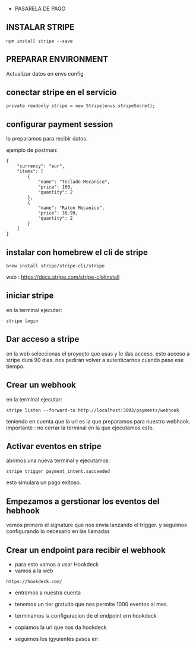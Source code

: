- PASARELA DE PAGO

## INSTALAR STRIPE
```
npm install stripe --save
```

## PREPARAR ENVIRONMENT
Actualizar datos en envs config

## conectar stripe en el servicio
```
private readonly stripe = new Stripe(envs.stripeSecret);
```

## configurar payment session
lo preparamos para recibir datos.

ejemplo de postman:
```
{
    "currency": "eur",
    "items": [
        {
            "name": "Teclado Mecanico",
            "price": 100,
            "quantity": 2
        },
        {
            "name": "Raton Mecanico",
            "price": 30.99,
            "quantity": 2
        }
    ]
}
```

## instalar con homebrew el cli de stripe
```
brew install stripe/stripe-cli/stripe
```

web : https://docs.stripe.com/stripe-cli#install

## iniciar stripe
en la terminal ejecutar:
``` 
stripe login
```

## Dar acceso a stripe
en la web seleccionas el proyecto que usas y le das acceso.
este acceso a stripe dura 90 dias.
nos pediran volver a autenticarnos cuando pase ese tiempo.

## Crear un webhook
en la terminal ejecutar:
```
stripe listen --forward-to http://localhost:3003/payments/webhook
```
teniendo en cuenta que la url es la que preparamos para nuestro webhook.
importante : no cerrar la terminal en la que ejecutamos esto.

## Activar eventos en stripe
abrimos una nueva terminal y ejecutamos:
```
stripe trigger payment_intent.succeeded
```
esto simulara un pago exitoso.

## Empezamos a gerstionar los eventos del hebhook
vemos primero el signature que nos envia lanzando el trigger.
y seguimos configurando lo necesario en las llamadas 


## Crear un endpoint para recibir el webhook
- para esto vamos a usar Hookdeck
- vamos a la web
```
https://hookdeck.com/
```
- entramos a nuestra cuenta
- tenemos un tier gratuito que nos permite 1000 eventos al mes.

- terminamos la configuracion de el endpoint ern hookdeck
- copiamos la url que nos da hookdeck
- seguimos los igyuientes pasos en 